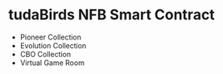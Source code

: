 # tudaBirds NFB Smart Contract

- Pioneer Collection
- Evolution Collection
- CBO Collection
- Virtual Game Room
